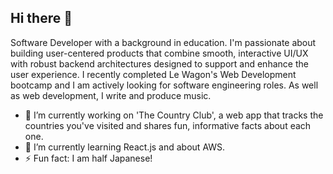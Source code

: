 ## Hi there 👋

Software Developer with a background in education. I'm passionate about building user-centered products that combine smooth, interactive UI/UX with robust backend architectures designed to support and enhance the user experience. I recently completed Le Wagon's Web Development bootcamp and I am actively looking for software engineering roles.
As well as web development, I write and produce music.

- 🔭 I’m currently working on 'The Country Club', a web app that tracks the countries you've visited and shares fun, informative facts about each one.
- 🌱 I’m currently learning React.js and about AWS.
- ⚡ Fun fact: I am half Japanese!

<!--
**HenzaT/HenzaT** is a ✨ _special_ ✨ repository because its `README.md` (this file) appears on your GitHub profile.

Here are some ideas to get you started:

- 🔭 I’m currently working on ...
- 🌱 I’m currently learning ...
- 👯 I’m looking to collaborate on ...
- 🤔 I’m looking for help with ...
- 💬 Ask me about ...
- 📫 How to reach me: ...
- 😄 Pronouns: ...
- ⚡ Fun fact: ...
-->
